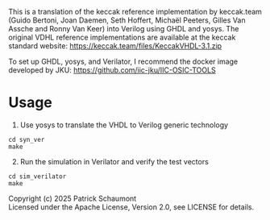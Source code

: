 This is a translation of the keccak reference implementation by keccak.team (Guido Bertoni, Joan Daemen, Seth Hoffert, Michaël Peeters, Gilles Van Assche and Ronny Van Keer) into Verilog using GHDL and yosys. The original VDHL reference implementations are available at the keccak standard website: https://keccak.team/files/KeccakVHDL-3.1.zip

To set up GHDL, yosys, and Verilator, I recommend the docker image developed by JKU: https://github.com/iic-jku/IIC-OSIC-TOOLS

# Usage

1. Use yosys to translate the VHDL to Verilog generic technology

```
cd syn_ver
make
```

2. Run the simulation in Verilator and verify the test vectors

```
cd sim_verilator
make
```

Copyright (c) 2025 Patrick Schaumont  
Licensed under the Apache License, Version 2.0, see LICENSE for details.

